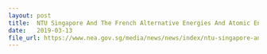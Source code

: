 ```yaml
---
layout: post
title:  NTU Singapore And The French Alternative Energies And Atomic Energy Commission Launch Research Centre To Develop Innovative E-Waste Recycling Technologies
date:   2019-03-13
file_url: https://www.nea.gov.sg/media/news/news/index/ntu-singapore-and-the-french-alternative-energies-and-atomic-energy-commission-launch-research-centre-to-develop-innovative-e-waste-recycling-technologies
---
```

